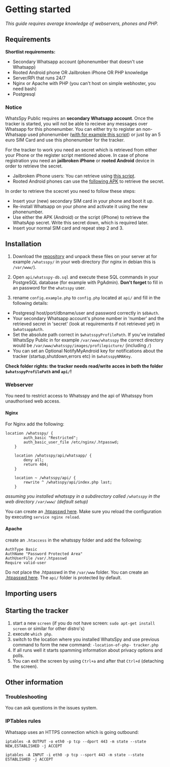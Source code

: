 # Getting started
*This guide requires average knowledge of webservers, phones and PHP.*

## Requirements

**Shortlist requirements:**

* Secondary Whatsapp account (phonenumber that doesn't use Whatsapp)
* Rooted Android phone OR Jailbroken iPhone OR PHP knowledge
* Server/RPi that runs 24/7
* Nginx or Apache with PHP (you can't host on simple webhoster, you need bash)
* Postgresql


### Notice
WhatsSpy Public requires an **secondary Whatsapp account**. Once the tracker is started, you will not be able to recieve any messages over Whatsapp for this phonenumber. You can either try to register an non-Whatsapp used phonenumber ([with for example this script](https://github.com/mgp25/WhatsAPI-Official/blob/master/examples/exampleRegister.php)) or just by an 5 euro SIM Card and use this phonenumber for the tracker.

For the tracker to work you need an secret which is retrieved from either your Phone or the register script mentioned above. In case of phone registration you need an **jailbroken iPhone** or **rooted Android** device in order to retrieve the secret. 

* Jailbroken iPhone users: You can retrieve using [this script](https://www.mgp25.com/utilidadiPhone/).
* Rooted Android phones can use the [following APK](https://github.com/venomous0x/WhatsAPI/issues/983) to retrieve the secret. 

In order to retrieve the scecret you need to follow these steps:

* Insert your (new) secondary SIM card in your phone and boot it up.
* Re-install Whatsapp on your phone and activate it using the new phonenumber.
* Use either the APK (Android) or the script (iPhone) to retrieve the WhatsApp secret. Write this secret down, which is required later. 
* Insert your normal SIM card and repeat step 2 and 3.

## Installation

1. Download the [repository](https://gitlab.maikel.pro/maikeldus/WhatsSpy-Public/tree/master) and unpack these files on your server at for example `/whatsspy/` in your web directory (for nginx in debian this is `/var/www/`).

2. Open `api/whatsspy-db.sql` and execute these SQL commands in your PostgreSQL database (for example with PgAdmin). **Don't forget** to fill in an password for the `whatsspy` user.

3. rename `config.example.php` to `config.php` located at `api/` and fill in the following details: 

* Postgresql host/port/dbname/user and password correctly in `$dbAuth`.
* Your secondary Whatsapp account's phone number in 'number' and the retrieved secret in 'secret' (look at requirements if not retrieved yet) in `$whatsappAuth`.
* Set the absolute path correct in `$whatsspyProfilePath`. If you've installed WhatsSpy Public in for example `/var/www/whatsspy` the correct directory would be `/var/www/whatsspy/images/profilepicture/` (including `/`)
* You can set an Optional NotifyMyAndroid key for notifications about the tracker (startup,shutdown,errors etc) in `$whatsspyNMAKey`. 


**Check folder rights: the tracker needs read/write acces in both the folder `$whatsspyProfilePath` and `api/`!**
### Webserver

You need to restrict access to Whatsspy and the api of Whatsspy from unauthorised web access. 

#### Nginx
For Nginx add the following:

```
location /whatsspy/ {
        auth_basic "Restricted";
        auth_basic_user_file /etc/nginx/.htpasswd; 
    }

    location /whatsspy/api/whatsapp/ {
        deny all;
        return 404;
    }

    location ~ /whatsspy/api/ {
        rewrite ^ /whatsspy/api/index.php last;
    }
``` 
*assuming you installed whatsspy in a subdirectory called `/whatsspy` in the web directory `/var/www/` (default setup)*

You can create an [.htpasswd here](http://www.htaccesstools.com/htpasswd-generator/). Make sure you reload the configuration by executing `service nginx reload`.

#### Apache
create an `.htaccess` in the whatsspy folder and add the following:

```
AuthType Basic
AuthName "Password Protected Area"
AuthUserFile /var/.htpasswd
Require valid-user
```
Do not place the .htpasswd in the `/var/www` folder. You can create an [.htpasswd here](http://www.htaccesstools.com/htpasswd-generator/). The `api/` folder is protected by default.

## Importing users


## Starting the tracker
1. start a new `screen` (if you do not have screen: `sudo apt-get install screen` or similar for other distro's)
2. execute `which php`.
3. switch to the location where you installed WhatsSpy and use previous command to form the new command: `-location-of-php- tracker.php`
4. If all runs well it starts spamming information about privacy options and polls.
5. You can exit the screen by using `Ctrl+a` and after that `Ctrl+d` (detaching the screen).

## Other information

### Troubleshooting

You can ask questions in the issues system.

### IPTables rules

Whatsapp uses an HTTPS connection which is going outbound:

`iptables -A OUTPUT -o eth0 -p tcp --dport 443 -m state --state NEW,ESTABLISHED -j ACCEPT`

`iptables -A INPUT -i eth0 -p tcp --sport 443 -m state --state ESTABLISHED -j ACCEPT`
